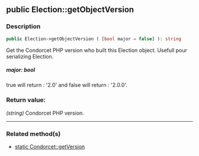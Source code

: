 ## public Election::getObjectVersion

### Description    

```php
public Election->getObjectVersion ( [bool major = false] ): string
```

Get the Condorcet PHP version who built this Election object. Usefull pour serializing Election.
    

##### **major:** *bool*   
true will return : '2.0' and false will return : '2.0.0'.    


### Return value:   

*(string)* Condorcet PHP version.


---------------------------------------

### Related method(s)      

* [static Condorcet::getVersion](../Condorcet%20Class/public%20static%20Condorcet--getVersion.md)    
